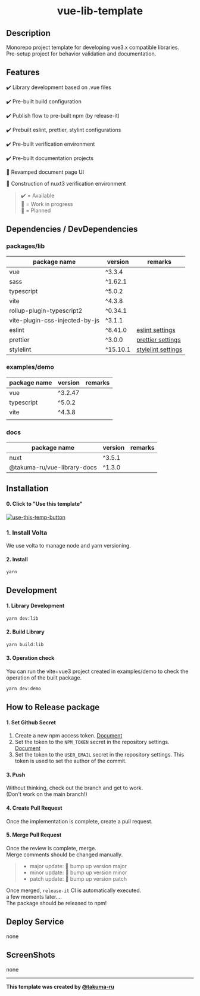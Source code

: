 # <div style="text-align: center;">vue-lib-template</div>

<!-- <p align="center">
  <img src="/static/icon.png"  width="256" height="256" alt="nuxt-firebase logo">
</p> -->

## Description

Monorepo project template for developing vue3.x compatible libraries.<br>
Pre-setup project for behavior validation and documentation.

## Features

✔️ Library development based on .vue files

✔️ Pre-built build configuration

✔️ Publish flow to pre-built npm (by release-it)

✔️ Prebuilt eslint, prettier, stylint configurations

✔️ Pre-built verification environment

✔️ Pre-built documentation projects

:construction: Revamped document page UI

:calendar: Construction of nuxt3 verification environment<br>

> :heavy_check_mark: = Available<br>
> :construction: = Work in progress<br>
> :calendar: = Planned<br>

## Dependencies / DevDependencies

### packages/lib

| package name                   | version  | remarks                                                                                                                                          |
| ------------------------------ | -------- | ------------------------------------------------------------------------------------------------------------------------------------------------ |
| vue                            | ^3.3.4   |                                                                                                                                                  |
| sass                           | ^1.62.1  |                                                                                                                                                  |
| typescript                     | ^5.0.2   |                                                                                                                                                  |
| vite                           | ^4.3.8   |                                                                                                                                                  |
| rollup-plugin-typescript2      | ^0.34.1  |                                                                                                                                                  |
| vite-plugin-css-injected-by-js | ^3.1.1   |                                                                                                                                                  |
| eslint                         | ^8.41.0  | [eslint settings](https://github.com/takuma-ru/vue-lib-template/blob/3053251a8207f6cfa9ca782e9ef8ec0be01cd8f9/packages/lib/.eslintrc.yml )       |
| prettier                       | ^3.0.0   | [prettier settings](https://github.com/takuma-ru/vue-lib-template/blob/3053251a8207f6cfa9ca782e9ef8ec0be01cd8f9/packages/lib/.prettierrc.yml)    |
| stylelint                      | ^15.10.1 | [stylelint settings](https://github.com/takuma-ru/vue-lib-template/blob/3053251a8207f6cfa9ca782e9ef8ec0be01cd8f9/packages/lib/.stylelintrc.json) |

### examples/demo

| package name | version | remarks |
| ------------ | ------- | ------- |
| vue          | ^3.2.47 |         |
| typescript   | ^5.0.2  |         |
| vite         | ^4.3.8  |         |
|              |         |         |

### docs

| package name                | version | remarks |
| --------------------------- | ------- | ------- |
| nuxt                        | ^3.5.1  |         |
| @takuma-ru/vue-library-docs | ^1.3.0  |         |

## Installation

#### 0. Click to "Use this template"

[![use-this-temp-button](https://user-images.githubusercontent.com/49429291/202691047-cdf8ce37-1be6-47fa-898c-f143b2773aca.png)](https://github.com/takuma-ru/vue-lib-template/generate)

### 1. Install Volta

We use volta to manage node and yarn versioning.

#### 2. Install

```bash
yarn
```

## Development

#### 1. Library Development

```bash
yarn dev:lib
```

#### 2. Build Library

```bash
yarn build:lib
```

#### 3. Operation check

You can run the vite+vue3 project created in examples/demo to check the operation of the built package.

```bash
yarn dev:demo
```

## How to Release package

#### 1. Set Github Secret

1. Create a new npm access token. [Document](https://docs.npmjs.com/creating-and-viewing-access-tokens)
2. Set the token to the `NPM_TOKEN` secret in the repository settings. [Document](https://docs.github.com/en/actions/reference/encrypted-secrets#creating-encrypted-secrets-for-a-repository)
3. Set the token to the `USER_EMAIL` secret in the repository settings. This token is used to set the author of the commit.

#### 3. Push

Without thinking, check out the branch and get to work.<br>
(Don't work on the main branch!)

#### 4. Create Pull Request

Once the implementation is complete, create a pull request.

#### 5. Merge Pull Request

Once the review is complete, merge.<br>
Merge comments should be changed manually.<br>

> - major update: 🚀 bump up version major
> - minor update: 🚀 bump up version minor
> - patch update: 🚀 bump up version patch

Once merged, `release-it` CI is automatically executed.<br>
a few moments later....<br>
The package should be released to npm!<br>

## Deploy Service

none

## ScreenShots

none

---

<!-- I would appreciate it if you would not delete this statement: e743c6a8-807c-4b89-8020-a8ea9c8e033a -->

**This template was created by [@takuma-ru](https://github.com/takuma-ru)**
